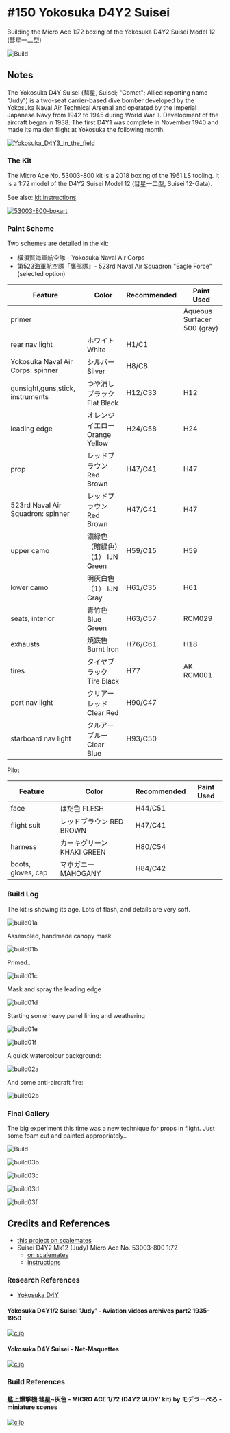 # #150 Yokosuka D4Y2 Suisei

Building the Micro Ace 1:72 boxing of the Yokosuka D4Y2 Suisei Model 12 (彗星一二型)

![Build](./assets/D4Y2_build.jpg?raw=true)

## Notes

The Yokosuka D4Y Suisei (彗星, Suisei; "Comet"; Allied reporting name "Judy") is a two-seat carrier-based dive bomber developed by the Yokosuka Naval Air Technical Arsenal and operated by the Imperial Japanese Navy from 1942 to 1945 during World War II. Development of the aircraft began in 1938. The first D4Y1 was complete in November 1940 and made its maiden flight at Yokosuka the following month.

[![Yokosuka_D4Y3_in_the_field](./assets/Yokosuka_D4Y3_in_the_field.jpg)](https://en.wikipedia.org/wiki/Yokosuka_D4Y)

### The Kit

The Micro Ace No. 53003-800 kit is a 2018 boxing of the 1961 LS tooling.
It is a 1:72 model of the D4Y2 Suisei Model 12 (彗星一二型, Suisei 12-Gata).

See also: [kit instructions](./assets/53003-800-instructions.pdf).

[![53003-800-boxart](./assets/53003-800-boxart.jpg)](https://www.scalemates.com/kits/micro-ace-53003-800-suisei-d4y2-mk12-judy--1108381)

### Paint Scheme

Two schemes are detailed in the kit:

* 橫須賀海軍航空隊 - Yokosuka Naval Air Corps
* 第523海軍航空隊「鷹部隊』- 523rd Naval Air Squadron "Eagle Force" (selected option)

| Feature                           | Color                       | Recommended | Paint Used |
|-----------------------------------|-----------------------------|-------------|------------|
| primer                            |                             |             | Aqueous Surfacer 500 (gray)  |
| rear nav light                    | ホワイト White               | H1/C1    |   |
| Yokosuka Naval Air Corps: spinner | シルバー Silver               | H8/C8    |   |
| gunsight,guns,stick, instruments  | つや消しブラック Flat Black    | H12/C33  | H12  |
| leading edge                      | オレンジイエロー Orange Yellow | H24/C58  | H24  |
| prop                              | レッドブラウン Red Brown       | H47/C41  | H47  |
| 523rd Naval Air Squadron: spinner | レッドブラウン Red Brown       | H47/C41  | H47  |
| upper camo                        | 濃緑色（暗緑色）（1） IJN Green  | H59/C15  | H59  |
| lower camo                        | 明灰白色（1） IJN Gray          | H61/C35  | H61   |
| seats, interior                   | 青竹色 Blue Green             | H63/C57  | RCM029  |
| exhausts                          | 焼鉄色 Burnt Iron            | H76/C61  | H18  |
| tires                             | タイヤブラック Tire Black      | H77    | AK RCM001  |
| port nav light                    | クリアーレッド Clear Red       | H90/C47  |   |
| starboard nav light               | クルアーブルー Clear Blue      | H93/C50  |   |

Pilot

| Feature               | Color                    | Recommended | Paint Used |
|-----------------------|------------------------- |-------------|------------|
| face                  | はだ色 FLESH              | H44/C51     |   |
| flight suit           | レッドブラウン RED BROWN    | H47/C41     |   |
| harness               | カーキグリーン KHAKI GREEN  | H80/C54     |   |
| boots, gloves, cap    | マホガニー MAHOGANY        | H84/C42     |   |

### Build Log

The kit is showing its age. Lots of flash, and details are very soft.

![build01a](./assets/build01a.jpg?raw=true)

Assembled, handmade canopy mask

![build01b](./assets/build01b.jpg?raw=true)

Primed..

![build01c](./assets/build01c.jpg?raw=true)

Mask and spray the leading edge

![build01d](./assets/build01d.jpg?raw=true)

Starting some heavy panel lining and weathering

![build01e](./assets/build01e.jpg?raw=true)

![build01f](./assets/build01f.jpg?raw=true)

A quick watercolour background:

![build02a](./assets/build02a.jpg?raw=true)

And some anti-aircraft fire:

![build02b](./assets/build02b.jpg?raw=true)

### Final Gallery

The big experiment this time was a new technique for props in flight. Just some foam cut and painted appropriately..

![Build](./assets/D4Y2_build.jpg?raw=true)

![build03b](./assets/build03b.jpg?raw=true)

![build03c](./assets/build03c.jpg?raw=true)

![build03d](./assets/build03d.jpg?raw=true)

![build03f](./assets/build03f.jpg?raw=true)

## Credits and References

* [this project on scalemates](https://www.scalemates.com/profiles/mate.php?id=74137&p=projects&project=158870)
* Suisei D4Y2 Mk12 (Judy) Micro Ace No. 53003-800 1:72
    * [on scalemates](https://www.scalemates.com/kits/micro-ace-53003-800-suisei-d4y2-mk12-judy--1108381)
    * [instructions](./assets/53003-800-instructions.pdf)

### Research References

* [Yokosuka D4Y](https://en.wikipedia.org/wiki/Yokosuka_D4Y)

#### Yokosuka D4Y1/2 Suisei 'Judy' - Aviation videos archives part2 1935-1950

[![clip](https://img.youtube.com/vi/CF2G0KSMFYk/0.jpg)](https://www.youtube.com/watch?v=CF2G0KSMFYk)

#### Yokosuka D4Y Suisei - Net-Maquettes

[![clip](https://img.youtube.com/vi/lJlTQ4EkaVU/0.jpg)](https://www.youtube.com/watch?v=lJlTQ4EkaVU)

### Build References

#### 艦上爆撃機 彗星~灰色 - MICRO ACE 1/72 (D4Y2 ‘JUDY’ kit) by モデラーぺろ - miniature scenes

[![clip](https://img.youtube.com/vi/G3gXG80PvbE/0.jpg)](https://www.youtube.com/watch?v=G3gXG80PvbE)
